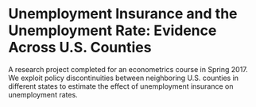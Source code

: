 # Unemployment Insurance and the Unemployment Rate: Evidence Across U.S. Counties

A research project completed for an econometrics course in Spring 2017. We exploit policy discontinuities between neighboring U.S. counties in different states to estimate the effect of unemployment insurance on unemployment rates.
